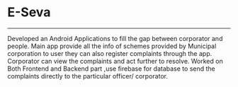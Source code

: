 # E-Seva
-----------------------
Developed an Android Applications to fill the gap between corporator and people. Main app provide all the info of schemes provided by Municipal corporation to user they can also register complaints through the app.
Corporator can view the complaints and act further to resolve.
Worked on Both Frontend and Backend part ,use firebase for database to send the complaints directly to the particular officer/ corporator.
